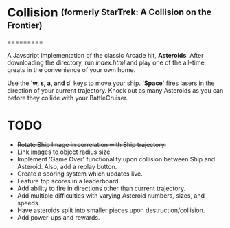 # Collision <sup><sub>(formerly StarTrek: A Collision on the Frontier)</sub></sup>
=========

A Javscript implementation of the classic Arcade hit, **Asteroids**. After downloading the directory, run *index.html* and play one of the all-time greats in the convenience of your own home.

Use the '**w, s, a, and d**' keys to move your ship. '**Space**' fires lasers in the direction of your current trajectory. Knock out as many Asteroids as you can before they collide with your BattleCruiser.

TODO
=========

- ~~Rotate Ship Image in correlation with Ship trajectory.~~
- Link images to object radius size.
- Implement 'Game Over' functionality upon collision between Ship and Asteroid. Also, add a replay button.
- Create a scoring system which updates live.
- Feature top scores in a leaderboard.
- Add ability to fire in directions other than current trajectory.
- Add multiple difficulties with varying Asteroid numbers, sizes, and speeds.
- Have asteroids split into smaller pieces upon destruction/collision.
- Add power-ups and rewards.
